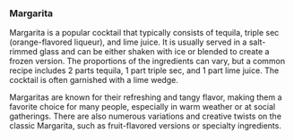 ### Margarita

Margarita is a popular cocktail that typically consists of tequila, triple sec (orange-flavored liqueur), and lime juice. It is usually served in a salt-rimmed glass and can be either shaken with ice or blended to create a frozen version. The proportions of the ingredients can vary, but a common recipe includes 2 parts tequila, 1 part triple sec, and 1 part lime juice. The cocktail is often garnished with a lime wedge.

Margaritas are known for their refreshing and tangy flavor, making them a favorite choice for many people, especially in warm weather or at social gatherings. There are also numerous variations and creative twists on the classic Margarita, such as fruit-flavored versions or specialty ingredients.
